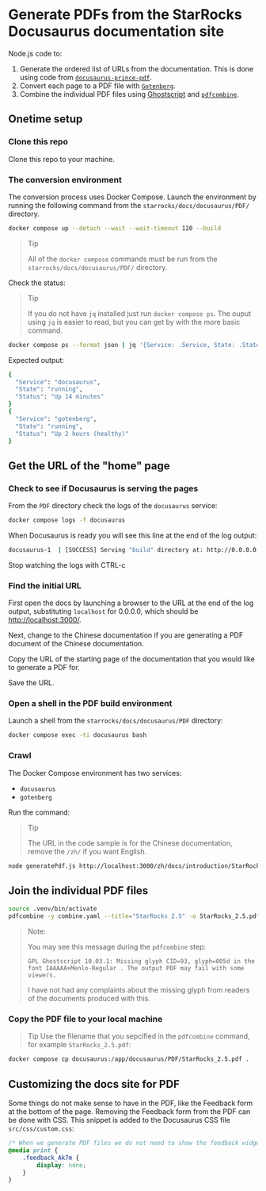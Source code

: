 # Generate PDFs from the StarRocks Docusaurus documentation site

Node.js code to:
1. Generate the ordered list of URLs from the documentation. This is done using code from [`docusaurus-prince-pdf`](https://github.com/signcl/docusaurus-prince-pdf).
2. Convert each page to a PDF file with [`Gotenberg`](https://pptr.dev/).
3. Combine the individual PDF files using [Ghostscript](https://www.ghostscript.com/) and [`pdfcombine`](https://github.com/tdegeus/pdfcombine.git).

## Onetime setup

### Clone this repo

Clone this repo to your machine.

### The conversion environment

The conversion process uses Docker Compose. Launch the environment by running the following command from the `starrocks/docs/docusaurus/PDF/` directory.

```bash
docker compose up --detach --wait --wait-timeout 120 --build
```

> Tip
>
> All of the `docker compose` commands must be run from the `starrocks/docs/docusaurus/PDF/` directory.

Check the status:

> Tip
>
> If you do not have `jq` installed just run `docker compose ps`. The ouput using `jq` is easier to read, but you can get by with the more basic command.

```bash
docker compose ps --format json | jq '{Service: .Service, State: .State, Status: .Status}'
```

Expected output:

```bash
{
  "Service": "docusaurus",
  "State": "running",
  "Status": "Up 14 minutes"
}
{
  "Service": "gotenberg",
  "State": "running",
  "Status": "Up 2 hours (healthy)"
}
```

## Get the URL of the "home" page

### Check to see if Docusaurus is serving the pages

From the `PDF` directory check the logs of the `docusaurus` service:

```bash
docker compose logs -f docusaurus
```

When Docusaurus is ready you will see this line at the end of the log output:

```bash
docusaurus-1  | [SUCCESS] Serving "build" directory at: http://0.0.0.0:3000/
```

Stop watching the logs with CTRL-c

### Find the initial URL

First open the docs by launching a browser to the URL at the end of the log output, substituting `localhost` for 0.0.0.0, which should be [http://localhost:3000/](http://localhost:3000/).

Next, change to the Chinese documentation if you are generating a PDF document of the Chinese documentation.

Copy the URL of the starting page of the documentation that you would like to generate a PDF for.

Save the URL.

### Open a shell in the PDF build environment

Launch a shell from the `starrocks/docs/docusaurus/PDF` directory:

```bash
docker compose exec -ti docusaurus bash
```

### Crawl

The Docker Compose environment has two services:
- `docusaurus`
- `gotenberg`

Run the command:

> Tip
>
> The URL in the code sample is for the Chinese documentation, remove the `/zh/` if you want English.

```bash
node generatePdf.js http://localhost:3000/zh/docs/introduction/StarRocks_intro/
```

## Join the individual PDF files

```bash
source .venv/bin/activate
pdfcombine -y combine.yaml --title="StarRocks 2.5" -o StarRocks_2.5.pdf
```

> Note:
>
> You may see this message during the `pdfcombine` step:
>
> `GPL Ghostscript 10.03.1: Missing glyph CID=93, glyph=005d in the font IAAAAA+Menlo-Regular . The output PDF may fail with some viewers.`
>
> I have not had any complaints about the missing glyph from readers of the documents produced with this.

### Copy the PDF file to your local machine

> Tip
> Use the filename that you sepcified in the `pdfcombine` command, for example `StarRocks_2.5.pdf`:

```bash
docker compose cp docusaurus:/app/docusaurus/PDF/StarRocks_2.5.pdf .
```


## Customizing the docs site for PDF

Some things do not make sense to have in the PDF, like the Feedback form at the bottom of the page. Removing the Feedback form from the PDF can be done with CSS. This snippet is added to the Docusaurus CSS file `src/css/custom.css`:

```css
/* When we generate PDF files we do not need to show the feedback widget. */
@media print {
    .feedback_Ak7m {
        display: none;
    }
}
```
